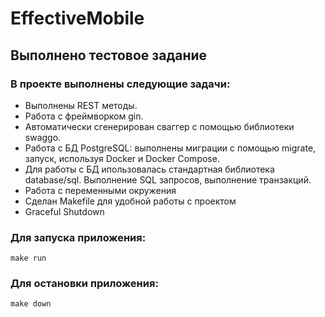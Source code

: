 # EffectiveMobile

## Выполнено тестовое задание
### В проекте выполнены следующие задачи:
- Выполнены REST методы.
- Работа с фреймворком gin.
- Автоматически сгенерирован сваггер с помощью библиотеки swaggo.
- Работа с БД PostgreSQL: выполнены миграции с помощью migrate, запуск, используя Docker и Docker Compose.
- Для работы с БД ипользовалась стандартная библиотека database/sql. Выполнение SQL запросов, выполнение транзакций.
- Работа с переменными окружения
- Сделан Makefile для удобной работы с проектом
- Graceful Shutdown

### Для запуска приложения:
```
make run
```
### Для остановки приложения:
```
make down
```